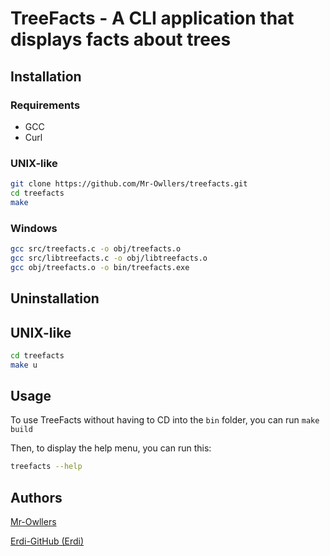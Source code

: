 # TreeFacts - A CLI application that displays facts about trees
## Installation
### Requirements
- GCC
- Curl
### UNIX-like
```sh
git clone https://github.com/Mr-Owllers/treefacts.git
cd treefacts
make
```
### Windows
```sh
gcc src/treefacts.c -o obj/treefacts.o
gcc src/libtreefacts.c -o obj/libtreefacts.o
gcc obj/treefacts.o -o bin/treefacts.exe
```

## Uninstallation
## UNIX-like
```sh
cd treefacts
make u
```
## Usage
To use TreeFacts without having to CD into the `bin` folder, you can run `make build`

Then, to display the help menu, you can run this:
```sh
treefacts --help
```
## Authors
[Mr-Owllers](https://github.com/Mr-Owllers)

[Erdi-GitHub (Erdi)](https://github.com/Erdi-GitHub)
